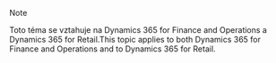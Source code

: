 > [!NOTE]
> <span data-ttu-id="540b7-101">Toto téma se vztahuje na Dynamics 365 for Finance and Operations a Dynamics 365 for Retail.</span><span class="sxs-lookup"><span data-stu-id="540b7-101">This topic applies to both Dynamics 365 for Finance and Operations and to Dynamics 365 for Retail.</span></span> 